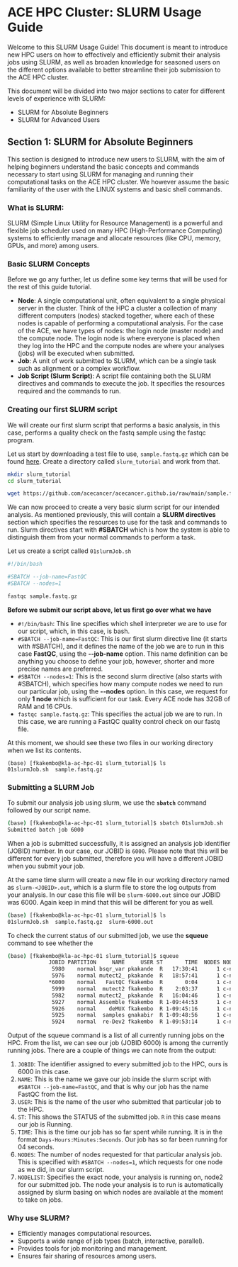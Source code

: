 # ACE HPC Cluster: SLURM Usage Guide
Welcome to this SLURM Usage Guide! This document is meant to introduce new HPC users on how to effectively and efficiently submit their analysis jobs using SLURM, as well as broaden knowledge for seasoned users on the different options available to better streamline their job submission to the ACE HPC cluster. 

This document will be divided into two major sections to cater for different levels of experience with SLURM:
- SLURM for Absolute Beginners
- SLURM for Advanced Users

## Section 1: SLURM for Absolute Beginners
This section is designed to introduce new users to SLURM, with the aim of helping beginners understand the basic concepts and commands necessary to start using SLURM for managing and running their computational tasks on the ACE HPC cluster. We however assume the basic familiarity of the user with the LINUX systems and basic shell commands. 

### What is SLURM:
SLURM (Simple Linux Utility for Resource Management) is a powerful and flexible job scheduler used on many HPC (High-Performance Computing) systems to efficiently manage and allocate resources (like CPU, memory, GPUs, and more) among users.

### Basic SLURM Concepts
Before we go any further, let us define some key terms that will be used for the rest of this guide tutorial. 
- **Node**: A single computational unit, often equivalent to a single physical server in the cluster. Think of the HPC a cluster a collection of many different computers (nodes) stacked together, where each of these nodes is capable of performing a computational analysis. 
For the case of the ACE, we have types of nodes: the login node (master node) and the compute node. The login node is where everyone is placed when they log into the HPC and the compute nodes are where your analyses (jobs) will be executed when submitted.
- **Job**: A unit of work submitted to SLURM, which can be a single task such as alignment or a complex workflow.
- **Job Script (Slurm Script)**: A script file containing both the SLURM directives and commands to execute the job. It specifies the resources required and the commands to run.

### Creating our first SLURM script
We will create our first slurm script that performs a basic analysis, in this case, performs a quality check on the fastq sample using the fastqc program.

Let us start by downloading a test file to use, `sample.fastq.gz` which can be found [here](https://github.com/acecancer/acecancer.github.io/raw/main/sample.fastq.gz). Create a directory called `slurm_tutorial` and work from that. 

```bash
mkdir slurm_tutorial
cd slurm_tutorial

wget https://github.com/acecancer/acecancer.github.io/raw/main/sample.fastq.gz
```

We can now proceed to create a very basic slurm script for our intended analysis. As mentioned previously, this will contain a **SLURM directives** section which specifies the resources to use for the task and commands to run. Slurm directives start with **#SBATCH** which is how the system is able to distinguish them from your normal commands to perform a task. 

Let us create a script called `01slurmJob.sh`

```bash
#!/bin/bash

#SBATCH --job-name=FastQC
#SBATCH --nodes=1

fastqc sample.fastq.gz
```

**Before we submit our script above, let us first go over what we have**
-  `#!/bin/bash`: This line specifies which shell interpreter we are to use for our script, which, in this case, is bash.
-  `#SBATCH --job-name=FastQC`: This is our first slurm directive line (it starts with #SBATCH), and it defines the name of the job we are to run in this case **FastQC**, using the **--job-name** option. This name definition can be anything you choose to define your job, however, shorter and more precise names are preferred.
-  `#SBATCH --nodes=1`: This is the second slurm directive (also starts with #SBATCH), which specifies how many compute nodes we need to run our particular job, using the **--nodes** option. In this case, we request for only **1 node** which is sufficient for our task. Every ACE node has 32GB of RAM and 16 CPUs.
-  `fastqc sample.fastq.gz`: This specifies the actual job we are to run. In this case, we are running a FastQC quality control check on our fastq file.

At this moment, we should see these two files in our working directory when we list its contents.

```
(base) [fkakembo@kla-ac-hpc-01 slurm_tutorial]$ ls 
01slurmJob.sh  sample.fastq.gz
```

### Submitting a SLURM Job
To submit our analysis job using slurm, we use the **`sbatch`** command followed by our script name. 

```bash
(base) [fkakembo@kla-ac-hpc-01 slurm_tutorial]$ sbatch 01slurmJob.sh
Submitted batch job 6000
```
When a job is submitted successfully, it is assigned an analysis job identifier (JOBID) number. In our case, our JOBID is `6000`. Please note that this will be different for every job submitted, therefore you will have a different JOBID when you submit your job. 

At the same time slurm will create a new file in our working directory named as `slurm-<JOBID>.out`, which is a slurm file to store the log outputs from your analysis. In our case this file will be `slurm-6000.out` since our JOBID was 6000. Again keep in mind that this will be different for you as well. 

```bash
(base) [fkakembo@kla-ac-hpc-01 slurm_tutorial]$ ls
01slurmJob.sh  sample.fastq.gz  slurm-6000.out
```

To check the current status of our submitted job, we use the **squeue** command to see whether the 

```bash
(base) [fkakembo@kla-ac-hpc-01 slurm_tutorial]$ squeue 
             JOBID PARTITION     NAME     USER ST       TIME  NODES NODELIST(REASON)
              5980    normal bsqr_var pkakande  R   17:30:41      1 c-node3
              5976    normal mutect2_ pkakande  R   18:57:41      1 c-node4
             *6000    normal   FastQC fkakembo  R       0:04      1 c-node2*
              5999    normal  mutect2 fkakembo  R    2:03:37      1 c-node1
              5982    normal mutect2_ pkakande  R   16:04:46      1 c-node7
              5927    normal Assemble fkakembo  R 1-09:44:53      1 c-node9
              5926    normal    deMUX fkakembo  R 1-09:45:16      1 c-node8
              5925    normal  samples gnakabir  R 1-09:48:56      1 c-node6
              5924    normal  re-Dev2 fkakembo  R 1-09:53:14      1 c-node5
```
Output of the squeue command is a list of all currently running jobs on the HPC. From the list, we can see our job (JOBID 6000) is among the currently running jobs. There are a couple of things we can note from the output:
1. `JOBID`: The identifier assigned to every submitted job to the HPC, ours is 6000 in this case.
2. `NAME`: This is the name we gave our job inside the slurm script with `#SBATCH --job-name=FastQC`, and that is why our job has the name FastQC from the list.
3. `USER`: This is the name of the user who submitted that particular job to the HPC.
4. `ST`: This shows the STATUS of the submitted job. `R` in this case means our job is Running.
5. `TIME`: This is the time our job has so far spent while running. It is in the format `Days-Hours:Minutes:Seconds`. Our job has so far been running for 04 seconds.
6. `NODES`: The number of nodes requested for that particular analysis job. This is specified with `#SBATCH --nodes=1`, which requests for one node as we did, in our slurm script.
7. `NODELIST`: Specifies the exact node, your analysis is running on, node2 for our submitted job. The node your analysis is to run is automatically assigned by slurm basing on which nodes are available at the moment to take on jobs.


### Why use SLURM?
- Efficiently manages computational resources.
- Supports a wide range of job types (batch, interactive, parallel).
- Provides tools for job monitoring and management.
- Ensures fair sharing of resources among users.



